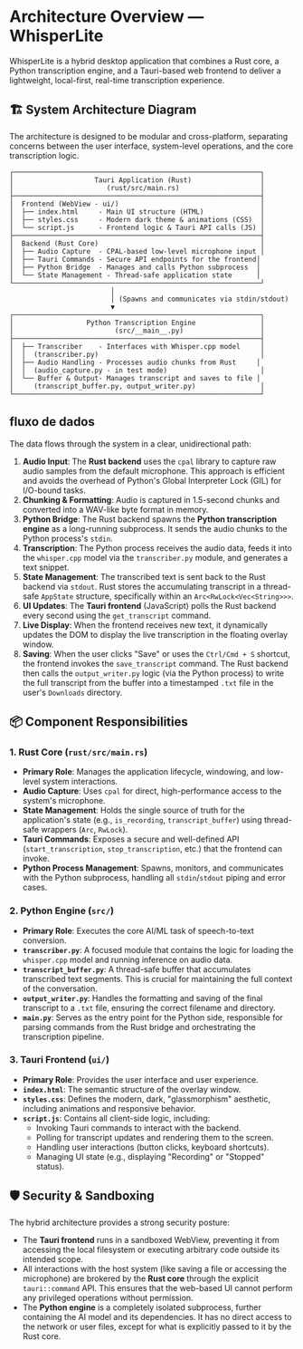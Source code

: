 # Architecture Overview — WhisperLite

WhisperLite is a hybrid desktop application that combines a Rust core, a Python transcription engine, and a Tauri-based web frontend to deliver a lightweight, local-first, real-time transcription experience.

## 🏗️ System Architecture Diagram

The architecture is designed to be modular and cross-platform, separating concerns between the user interface, system-level operations, and the core transcription logic.

```
┌─────────────────────────────────────────────────────────────┐
│                    Tauri Application (Rust)                 │
│                       (rust/src/main.rs)                    │
├─────────────────────────────────────────────────────────────┤
│  Frontend (WebView - ui/)                                   │
│  ├── index.html     - Main UI structure (HTML)              │
│  ├── styles.css     - Modern dark theme & animations (CSS)  │
│  └── script.js      - Frontend logic & Tauri API calls (JS) │
├─────────────────────────────────────────────────────────────┤
│  Backend (Rust Core)                                        │
│  ├── Audio Capture  - CPAL-based low-level microphone input │
│  ├── Tauri Commands - Secure API endpoints for the frontend│
│  ├── Python Bridge  - Manages and calls Python subprocess  │
│  └── State Management - Thread-safe application state      │
└─────────────────────────────────────────────────────────────┘
                         │
                         │ (Spawns and communicates via stdin/stdout)
                         ▼
┌─────────────────────────────────────────────────────────────┐
│                  Python Transcription Engine                │
│                         (src/__main__.py)                   │
├─────────────────────────────────────────────────────────────┤
│  ├── Transcriber    - Interfaces with Whisper.cpp model     │
│  │  (transcriber.py)                                        │
│  ├── Audio Handling - Processes audio chunks from Rust     │
│  │  (audio_capture.py - in test mode)                       │
│  └── Buffer & Output- Manages transcript and saves to file │
│     (transcript_buffer.py, output_writer.py)                │
└─────────────────────────────────────────────────────────────┘
```

##  fluxo de dados

The data flows through the system in a clear, unidirectional path:

1.  **Audio Input**: The **Rust backend** uses the `cpal` library to capture raw audio samples from the default microphone. This approach is efficient and avoids the overhead of Python's Global Interpreter Lock (GIL) for I/O-bound tasks.
2.  **Chunking & Formatting**: Audio is captured in 1.5-second chunks and converted into a WAV-like byte format in memory.
3.  **Python Bridge**: The Rust backend spawns the **Python transcription engine** as a long-running subprocess. It sends the audio chunks to the Python process's `stdin`.
4.  **Transcription**: The Python process receives the audio data, feeds it into the `whisper.cpp` model via the `transcriber.py` module, and generates a text snippet.
5.  **State Management**: The transcribed text is sent back to the Rust backend via `stdout`. Rust stores the accumulating transcript in a thread-safe `AppState` structure, specifically within an `Arc<RwLock<Vec<String>>>`.
6.  **UI Updates**: The **Tauri frontend** (JavaScript) polls the Rust backend every second using the `get_transcript` command.
7.  **Live Display**: When the frontend receives new text, it dynamically updates the DOM to display the live transcription in the floating overlay window.
8.  **Saving**: When the user clicks "Save" or uses the `Ctrl/Cmd + S` shortcut, the frontend invokes the `save_transcript` command. The Rust backend then calls the `output_writer.py` logic (via the Python process) to write the full transcript from the buffer into a timestamped `.txt` file in the user's `Downloads` directory.

## 📦 Component Responsibilities

### 1. Rust Core (`rust/src/main.rs`)

-   **Primary Role**: Manages the application lifecycle, windowing, and low-level system interactions.
-   **Audio Capture**: Uses `cpal` for direct, high-performance access to the system's microphone.
-   **State Management**: Holds the single source of truth for the application's state (e.g., `is_recording`, `transcript_buffer`) using thread-safe wrappers (`Arc`, `RwLock`).
-   **Tauri Commands**: Exposes a secure and well-defined API (`start_transcription`, `stop_transcription`, etc.) that the frontend can invoke.
-   **Python Process Management**: Spawns, monitors, and communicates with the Python subprocess, handling all `stdin`/`stdout` piping and error cases.

### 2. Python Engine (`src/`)

-   **Primary Role**: Executes the core AI/ML task of speech-to-text conversion.
-   **`transcriber.py`**: A focused module that contains the logic for loading the `whisper.cpp` model and running inference on audio data.
-   **`transcript_buffer.py`**: A thread-safe buffer that accumulates transcribed text segments. This is crucial for maintaining the full context of the conversation.
-   **`output_writer.py`**: Handles the formatting and saving of the final transcript to a `.txt` file, ensuring the correct filename and directory.
-   **`main.py`**: Serves as the entry point for the Python side, responsible for parsing commands from the Rust bridge and orchestrating the transcription pipeline.

### 3. Tauri Frontend (`ui/`)

-   **Primary Role**: Provides the user interface and user experience.
-   **`index.html`**: The semantic structure of the overlay window.
-   **`styles.css`**: Defines the modern, dark, "glassmorphism" aesthetic, including animations and responsive behavior.
-   **`script.js`**: Contains all client-side logic, including:
    -   Invoking Tauri commands to interact with the backend.
    -   Polling for transcript updates and rendering them to the screen.
    -   Handling user interactions (button clicks, keyboard shortcuts).
    -   Managing UI state (e.g., displaying "Recording" or "Stopped" status).

## 🛡️ Security & Sandboxing

The hybrid architecture provides a strong security posture:

-   The **Tauri frontend** runs in a sandboxed WebView, preventing it from accessing the local filesystem or executing arbitrary code outside its intended scope.
-   All interactions with the host system (like saving a file or accessing the microphone) are brokered by the **Rust core** through the explicit `tauri::command` API. This ensures that the web-based UI cannot perform any privileged operations without permission.
-   The **Python engine** is a completely isolated subprocess, further containing the AI model and its dependencies. It has no direct access to the network or user files, except for what is explicitly passed to it by the Rust core.